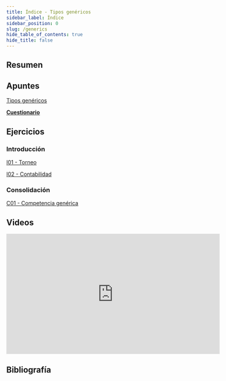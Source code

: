 ```yaml
---
title: Índice - Tipos genéricos
sidebar_label: Índice
sidebar_position: 0
slug: /generics
hide_table_of_contents: true
hide_title: false
---
```


## Resumen

## Apuntes
[Tipos genéricos](./Apuntes/00-tipos-genericos.md)

**[Cuestionario](./Apuntes/cuestionario.md)**

## Ejercicios
### Introducción
[I01 - Torneo](./Ejercicios/I01-torneo.md)

[I02 - Contabilidad](./Ejercicios/I02-contabilidad.md)

### Consolidación
[C01 - Competencia genérica](./Ejercicios/C01-competencia-generica.md)

## Videos
<iframe width="560" height="315" src="https://www.youtube.com/embed/videoseries?list=PLZU3OfSJlsrfG4j6zKD4ziFb88a1MobDm" title="YouTube video player" frameborder="0" allow="accelerometer; autoplay; clipboard-write; encrypted-media; gyroscope; picture-in-picture" allowfullscreen></iframe>

## Bibliografía

